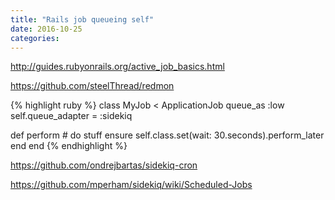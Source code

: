 ```yaml
---
title: "Rails job queueing self"
date: 2016-10-25
categories:
---
```


http://guides.rubyonrails.org/active_job_basics.html

https://github.com/steelThread/redmon

{% highlight ruby %}
class MyJob < ApplicationJob
  queue_as :low
  self.queue_adapter = :sidekiq

  def perform
    # do stuff
  ensure
    self.class.set(wait: 30.seconds).perform_later
  end
end
{% endhighlight %}


https://github.com/ondrejbartas/sidekiq-cron

https://github.com/mperham/sidekiq/wiki/Scheduled-Jobs
